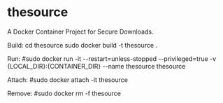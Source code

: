 # thesource
A Docker Container Project for Secure Downloads. 

Build: 
cd thesource
sudo docker build -t thesource .

Run:
#sudo docker run -it --restart=unless-stopped --privileged=true -v {LOCAL_DIR}:{CONTAINER_DIR} --name thesource thesource

Attach: 
#sudo docker attach -it thesource

Remove:
#sudo docker rm -f thesource